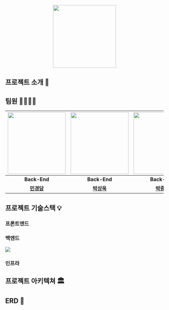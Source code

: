 <p align="middle" >
  <img width="200px;" src="https://github.com/HalfGallonTeam/.github/assets/124044861/6c8107ac-d346-4c02-a2c6-2399d746e406"/>
</p>


## 프로젝트 소개 📝


## 팀원 👨‍👨‍👧‍👧
| <img src="https://avatars.githubusercontent.com/u/124044861?v=4" width="184" height="196"/> | <img src="https://avatars.githubusercontent.com/u/141195262?v=4" width="184" height="196"/> | <img src="https://avatars.githubusercontent.com/u/102509248?v=4" width="184" height="196"/> |<img src="https://github.com/HalfGallonTeam/.github/assets/124044861/5d3a6163-d94b-4ce9-a5c3-f9dccf7b6ea9" width="184" height="196"/>|<img src="https://avatars.githubusercontent.com/u/68311264?v=4" width="184" height="196"/>|<img src="https://avatars.githubusercontent.com/u/112704376?v=4" width="184" height="196"/>|
|:---:|:---:|:---:|:---:|:---:|:---:|
|**Back-End**|**Back-End**|**Back-End**|**Front-End**|**Back-End**|**Front-End**|
|**[민경담](https://github.com/kdmin0706)**|**[박상욱](https://github.com/sosa7753)**|**[박중후](https://github.com/wndgndi)**|**[이단비](https://github.com/bidanee)**|**[최진영](https://github.com/cchoijjinyoung)**|**[허지수](https://github.com/codingbori)**|


## 프로젝트 기술스택 💡


### 프론트엔드


### 백엔드
<img src="https://github.com/HalfGallonTeam/.github/assets/124044861/7cb65be6-938d-428c-aaa0-4bcd740d695b">

### 인프라


## 프로젝트 아키텍쳐 🏛

## ERD 💾 
